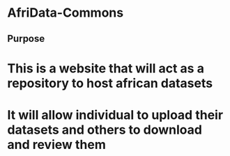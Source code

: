 # AfriData-Commons
## Purpose
# This is a website that will act as a repository to host african datasets
# It will allow individual to upload their datasets and others to download and review them
 
